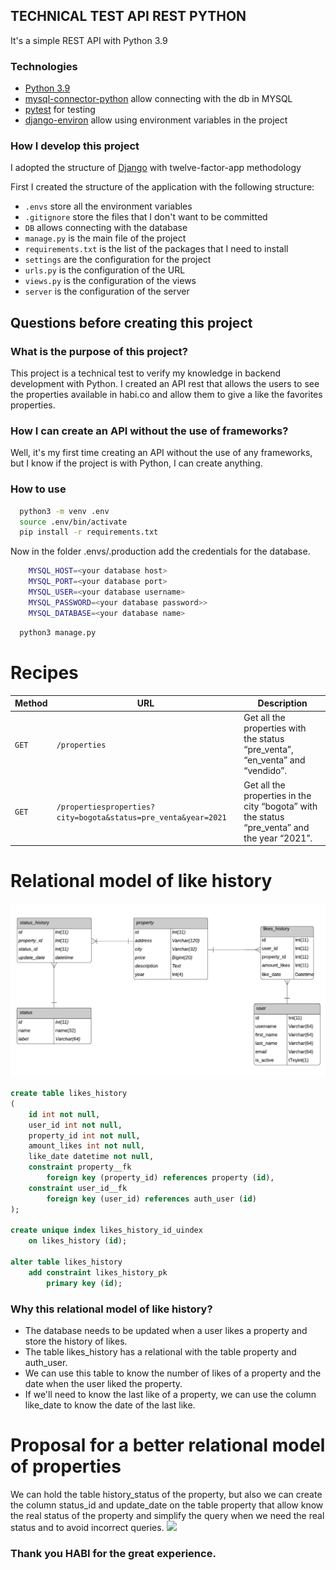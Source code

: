## TECHNICAL TEST API REST PYTHON

It's a simple REST API with Python 3.9

### Technologies

- [Python 3.9](https://www.python.org/downloads/)
- [mysql-connector-python](https://dev.mysql.com/downloads/connector/python/) allow connecting with the db in MYSQL
- [pytest](https://docs.pytest.org/en/latest/) for testing
- [django-environ](https://pypi.org/project/django-environ-2/) allow using environment variables in the project

### How I develop this project

I adopted the structure of [Django](https://www.djangoproject.com/) with twelve-factor-app methodology

First I created the structure of the application with the following structure:

- `.envs` store all the environment variables
- `.gitignore` store the files that I don't want to be committed
- `DB` allows connecting with the database
- `manage.py` is the main file of the project
- `requirements.txt` is the list of the packages that I need to install
- `settings` are the configuration for the project
- `urls.py` is the configuration of the URL
- `views.py` is the configuration of the views
- `server` is the configuration of the server

## Questions before creating this project
### What is the purpose of this project?
This project is a technical test to verify my knowledge in backend development with Python.
I created an API rest that allows the users to see the properties available in habi.co and allow them to give a like the favorites properties.
### How I can create an API without the use of frameworks?
Well, it's my first time creating an API without the use of any frameworks, but I know if the project is with Python, I can create anything.

### How to use

```bash
  python3 -m venv .env
  source .env/bin/activate
  pip install -r requirements.txt
```
Now in the folder .envs/.production add the credentials for the database.
```bash
    MYSQL_HOST=<your database host>
    MYSQL_PORT=<your database port>
    MYSQL_USER=<your database username>
    MYSQL_PASSWORD=<your database password>>
    MYSQL_DATABASE=<your database name>
```


```bash
  python3 manage.py
```

# Recipes
Method | URL | Description
------------- | ------------- | -------------
`GET` | `/properties` | Get all the properties with the status “pre_venta”, “en_venta” and “vendido”.
`GET`  | `/propertiesproperties?city=bogota&status=pre_venta&year=2021` | Get all the properties in the city “bogota” with the status “pre_venta” and the year “2021”.

# Relational model of like history
![](screenshots/er_likes_history.png)
```sql
create table likes_history
(
	id int not null,
	user_id int not null,
	property_id int not null,
	amount_likes int not null,
	like_date datetime not null,
	constraint property__fk
		foreign key (property_id) references property (id),
	constraint user_id__fk
		foreign key (user_id) references auth_user (id)
);

create unique index likes_history_id_uindex
	on likes_history (id);

alter table likes_history
	add constraint likes_history_pk
		primary key (id);
````

### Why this relational model of like history?
- The database needs to be updated when a user likes a property and store the history of likes.
- The table likes_history has a relational with the table property and auth_user.
- We can use this table to know the number of likes of a property and the date when the user liked the property.
- If we'll need to know the last like of a property, we can use the column like_date to know the date of the last like.

# Proposal for a better relational model of properties
We can hold the table history_status of the property, but also we can create the column status_id and update_date on the table property 
that allow know the real status of the property and simplify the query when we need the real status and to avoid incorrect queries.
![](screenshots/er_property.png)

### Thank you HABI for the great experience.
